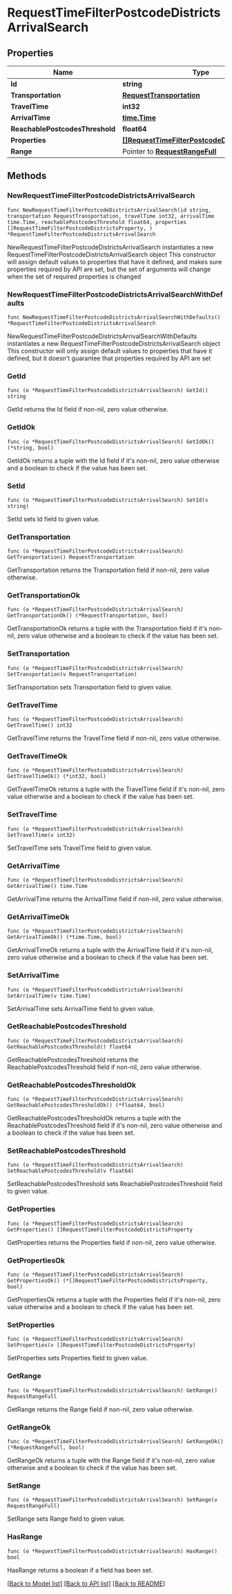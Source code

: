 # RequestTimeFilterPostcodeDistrictsArrivalSearch

## Properties

Name | Type | Description | Notes
------------ | ------------- | ------------- | -------------
**Id** | **string** |  | 
**Transportation** | [**RequestTransportation**](RequestTransportation.md) |  | 
**TravelTime** | **int32** |  | 
**ArrivalTime** | [**time.Time**](time.Time.md) |  | 
**ReachablePostcodesThreshold** | **float64** |  | 
**Properties** | [**[]RequestTimeFilterPostcodeDistrictsProperty**](RequestTimeFilterPostcodeDistrictsProperty.md) |  | 
**Range** | Pointer to [**RequestRangeFull**](RequestRangeFull.md) |  | [optional] 

## Methods

### NewRequestTimeFilterPostcodeDistrictsArrivalSearch

`func NewRequestTimeFilterPostcodeDistrictsArrivalSearch(id string, transportation RequestTransportation, travelTime int32, arrivalTime time.Time, reachablePostcodesThreshold float64, properties []RequestTimeFilterPostcodeDistrictsProperty, ) *RequestTimeFilterPostcodeDistrictsArrivalSearch`

NewRequestTimeFilterPostcodeDistrictsArrivalSearch instantiates a new RequestTimeFilterPostcodeDistrictsArrivalSearch object
This constructor will assign default values to properties that have it defined,
and makes sure properties required by API are set, but the set of arguments
will change when the set of required properties is changed

### NewRequestTimeFilterPostcodeDistrictsArrivalSearchWithDefaults

`func NewRequestTimeFilterPostcodeDistrictsArrivalSearchWithDefaults() *RequestTimeFilterPostcodeDistrictsArrivalSearch`

NewRequestTimeFilterPostcodeDistrictsArrivalSearchWithDefaults instantiates a new RequestTimeFilterPostcodeDistrictsArrivalSearch object
This constructor will only assign default values to properties that have it defined,
but it doesn't guarantee that properties required by API are set

### GetId

`func (o *RequestTimeFilterPostcodeDistrictsArrivalSearch) GetId() string`

GetId returns the Id field if non-nil, zero value otherwise.

### GetIdOk

`func (o *RequestTimeFilterPostcodeDistrictsArrivalSearch) GetIdOk() (*string, bool)`

GetIdOk returns a tuple with the Id field if it's non-nil, zero value otherwise
and a boolean to check if the value has been set.

### SetId

`func (o *RequestTimeFilterPostcodeDistrictsArrivalSearch) SetId(v string)`

SetId sets Id field to given value.


### GetTransportation

`func (o *RequestTimeFilterPostcodeDistrictsArrivalSearch) GetTransportation() RequestTransportation`

GetTransportation returns the Transportation field if non-nil, zero value otherwise.

### GetTransportationOk

`func (o *RequestTimeFilterPostcodeDistrictsArrivalSearch) GetTransportationOk() (*RequestTransportation, bool)`

GetTransportationOk returns a tuple with the Transportation field if it's non-nil, zero value otherwise
and a boolean to check if the value has been set.

### SetTransportation

`func (o *RequestTimeFilterPostcodeDistrictsArrivalSearch) SetTransportation(v RequestTransportation)`

SetTransportation sets Transportation field to given value.


### GetTravelTime

`func (o *RequestTimeFilterPostcodeDistrictsArrivalSearch) GetTravelTime() int32`

GetTravelTime returns the TravelTime field if non-nil, zero value otherwise.

### GetTravelTimeOk

`func (o *RequestTimeFilterPostcodeDistrictsArrivalSearch) GetTravelTimeOk() (*int32, bool)`

GetTravelTimeOk returns a tuple with the TravelTime field if it's non-nil, zero value otherwise
and a boolean to check if the value has been set.

### SetTravelTime

`func (o *RequestTimeFilterPostcodeDistrictsArrivalSearch) SetTravelTime(v int32)`

SetTravelTime sets TravelTime field to given value.


### GetArrivalTime

`func (o *RequestTimeFilterPostcodeDistrictsArrivalSearch) GetArrivalTime() time.Time`

GetArrivalTime returns the ArrivalTime field if non-nil, zero value otherwise.

### GetArrivalTimeOk

`func (o *RequestTimeFilterPostcodeDistrictsArrivalSearch) GetArrivalTimeOk() (*time.Time, bool)`

GetArrivalTimeOk returns a tuple with the ArrivalTime field if it's non-nil, zero value otherwise
and a boolean to check if the value has been set.

### SetArrivalTime

`func (o *RequestTimeFilterPostcodeDistrictsArrivalSearch) SetArrivalTime(v time.Time)`

SetArrivalTime sets ArrivalTime field to given value.


### GetReachablePostcodesThreshold

`func (o *RequestTimeFilterPostcodeDistrictsArrivalSearch) GetReachablePostcodesThreshold() float64`

GetReachablePostcodesThreshold returns the ReachablePostcodesThreshold field if non-nil, zero value otherwise.

### GetReachablePostcodesThresholdOk

`func (o *RequestTimeFilterPostcodeDistrictsArrivalSearch) GetReachablePostcodesThresholdOk() (*float64, bool)`

GetReachablePostcodesThresholdOk returns a tuple with the ReachablePostcodesThreshold field if it's non-nil, zero value otherwise
and a boolean to check if the value has been set.

### SetReachablePostcodesThreshold

`func (o *RequestTimeFilterPostcodeDistrictsArrivalSearch) SetReachablePostcodesThreshold(v float64)`

SetReachablePostcodesThreshold sets ReachablePostcodesThreshold field to given value.


### GetProperties

`func (o *RequestTimeFilterPostcodeDistrictsArrivalSearch) GetProperties() []RequestTimeFilterPostcodeDistrictsProperty`

GetProperties returns the Properties field if non-nil, zero value otherwise.

### GetPropertiesOk

`func (o *RequestTimeFilterPostcodeDistrictsArrivalSearch) GetPropertiesOk() (*[]RequestTimeFilterPostcodeDistrictsProperty, bool)`

GetPropertiesOk returns a tuple with the Properties field if it's non-nil, zero value otherwise
and a boolean to check if the value has been set.

### SetProperties

`func (o *RequestTimeFilterPostcodeDistrictsArrivalSearch) SetProperties(v []RequestTimeFilterPostcodeDistrictsProperty)`

SetProperties sets Properties field to given value.


### GetRange

`func (o *RequestTimeFilterPostcodeDistrictsArrivalSearch) GetRange() RequestRangeFull`

GetRange returns the Range field if non-nil, zero value otherwise.

### GetRangeOk

`func (o *RequestTimeFilterPostcodeDistrictsArrivalSearch) GetRangeOk() (*RequestRangeFull, bool)`

GetRangeOk returns a tuple with the Range field if it's non-nil, zero value otherwise
and a boolean to check if the value has been set.

### SetRange

`func (o *RequestTimeFilterPostcodeDistrictsArrivalSearch) SetRange(v RequestRangeFull)`

SetRange sets Range field to given value.

### HasRange

`func (o *RequestTimeFilterPostcodeDistrictsArrivalSearch) HasRange() bool`

HasRange returns a boolean if a field has been set.


[[Back to Model list]](../README.md#documentation-for-models) [[Back to API list]](../README.md#documentation-for-api-endpoints) [[Back to README]](../README.md)


